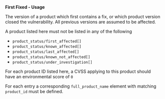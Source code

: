 **First Fixed - Usage**

The version of a product which first contains a fix, or which product version closed the vulnerability.
All previous versions are assumed to be affected.

A product listed here must not be listed in any of the following

* `product_status/first_affected[]`
* `product_status/known_affected[]`
* `product_status/last_affected[]`
* `product_status/known_not_affected[]`
* `product_status/under_investigation[]`

For each product ID listed here, a CVSS applying to this product should have an environmental score of `0`

For each entry a corresponding `full_product_name` element with matching `product_id` must be defined.

